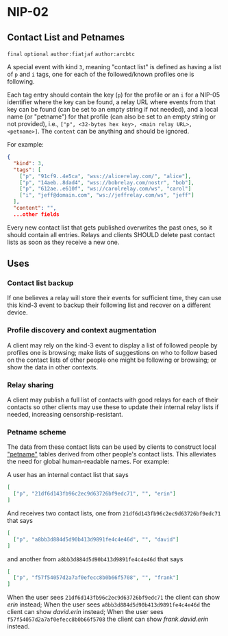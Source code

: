 NIP-02
======

Contact List and Petnames
-------------------------

`final` `optional` `author:fiatjaf` `author:arcbtc`

A special event with kind `3`, meaning "contact list" is defined as having a list of `p` and `i` tags, one for each of the followed/known profiles one is following.

Each tag entry should contain the key (`p`) for the profile or an `i` for a NIP-05 identifier where the key can be found, a relay URL where events from that key can be found (can be set to an empty string if not needed), and a local name (or "petname") for that profile (can also be set to an empty string or not provided), i.e., `["p", <32-bytes hex key>, <main relay URL>, <petname>]`. The `content` can be anything and should be ignored.

For example:

```json
{
  "kind": 3,
  "tags": [
    ["p", "91cf9..4e5ca", "wss://alicerelay.com/", "alice"],
    ["p", "14aeb..8dad4", "wss://bobrelay.com/nostr", "bob"],
    ["p", "612ae..e610f", "ws://carolrelay.com/ws", "carol"]
	["i", "jeff@domain.com", "ws://jeffrelay.com/ws", "jeff"]
  ],
  "content": "",
  ...other fields
```

Every new contact list that gets published overwrites the past ones, so it should contain all entries. Relays and clients SHOULD delete past contact lists as soon as they receive a new one.

## Uses

### Contact list backup

If one believes a relay will store their events for sufficient time, they can use this kind-3 event to backup their following list and recover on a different device.

### Profile discovery and context augmentation

A client may rely on the kind-3 event to display a list of followed people by profiles one is browsing; make lists of suggestions on who to follow based on the contact lists of other people one might be following or browsing; or show the data in other contexts.

### Relay sharing

A client may publish a full list of contacts with good relays for each of their contacts so other clients may use these to update their internal relay lists if needed, increasing censorship-resistant.

### Petname scheme

The data from these contact lists can be used by clients to construct local ["petname"](http://www.skyhunter.com/marcs/petnames/IntroPetNames.html) tables derived from other people's contact lists. This alleviates the need for global human-readable names. For example:

A user has an internal contact list that says

```json
[
  ["p", "21df6d143fb96c2ec9d63726bf9edc71", "", "erin"]
]
```

And receives two contact lists, one from `21df6d143fb96c2ec9d63726bf9edc71` that says

```json
[
  ["p", "a8bb3d884d5d90b413d9891fe4c4e46d", "", "david"]
]
```

and another from `a8bb3d884d5d90b413d9891fe4c4e46d` that says

```json
[
  ["p", "f57f54057d2a7af0efecc8b0b66f5708", "", "frank"]
]
```

When the user sees `21df6d143fb96c2ec9d63726bf9edc71` the client can show _erin_ instead;
When the user sees `a8bb3d884d5d90b413d9891fe4c4e46d` the client can show _david.erin_ instead;
When the user sees `f57f54057d2a7af0efecc8b0b66f5708` the client can show _frank.david.erin_ instead.

